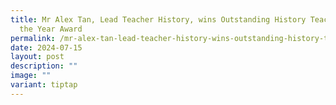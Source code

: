 ```yaml
---
title: Mr Alex Tan, Lead Teacher History, wins Outstanding History Teacher of
  the Year Award
permalink: /mr-alex-tan-lead-teacher-history-wins-outstanding-history-teacher-of-the-year-award/
date: 2024-07-15
layout: post
description: ""
image: ""
variant: tiptap
---
```


